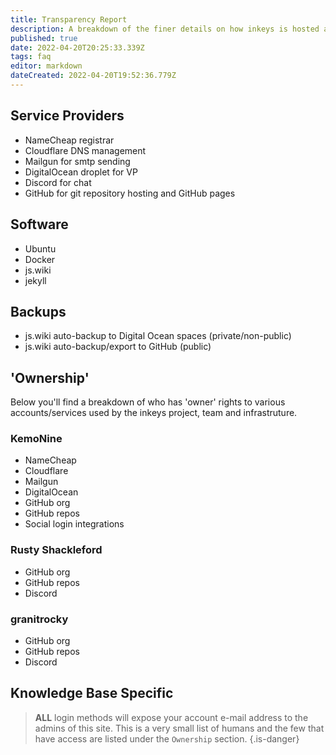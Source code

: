 ```yaml
---
title: Transparency Report
description: A breakdown of the finer details on how inkeys is hosted and structured
published: true
date: 2022-04-20T20:25:33.339Z
tags: faq
editor: markdown
dateCreated: 2022-04-20T19:52:36.779Z
---
```


## Service Providers

- NameCheap registrar
- Cloudflare DNS management
- Mailgun for smtp sending
- DigitalOcean droplet for VP
- Discord for chat
- GitHub for git repository hosting and GitHub pages

## Software

- Ubuntu
- Docker
- js.wiki
- jekyll

## Backups

- js.wiki auto-backup to Digital Ocean spaces (private/non-public)
- js.wiki auto-backup/export to GitHub (public)

## 'Ownership'

Below you'll find a breakdown of who has 'owner' rights to various accounts/services used by the inkeys project, team and infrastruture.

### KemoNine

- NameCheap
- Cloudflare
- Mailgun
- DigitalOcean
- GitHub org
- GitHub repos
- Social login integrations

### Rusty Shackleford

- GitHub org
- GitHub repos
- Discord

### granitrocky

- GitHub org
- GitHub repos
- Discord

## Knowledge Base Specific

> **ALL** login methods will expose your account e-mail address to the admins of this site. This is a very small list of humans and the few that have access are listed under the `Ownership` section.
{.is-danger}
